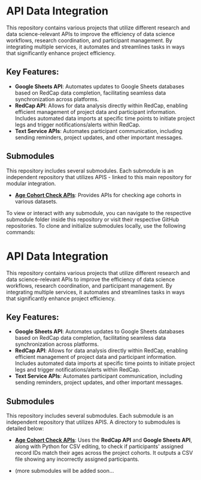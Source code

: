 # API Data Integration

This repository contains various projects that utilize different research and data science-relevant APIs to improve the efficiency of data science workflows, research coordination, and participant management. By integrating multiple services, it automates and streamlines tasks in ways that significantly enhance project efficiency.

## Key Features:
- **Google Sheets API**: Automates updates to Google Sheets databases based on RedCap data completion, facilitating seamless data synchronization across platforms.
- **RedCap API**: Allows for data analysis directly within RedCap, enabling efficient management of project data and participant information. Includes automated data imports at specific time points to initiate project legs and trigger notifications/alerts within RedCap.
- **Text Service APIs**: Automates participant communication, including sending reminders, project updates, and other important messages.

## Submodules

This repository includes several submodules. Each submodule is an independent repository that utilizes APIS -  linked to this main repository for modular integration.

- **[Age Cohort Check APIs](https://github.com/dzweben/age-cohort-check-apis)**: Provides APIs for checking age cohorts in various datasets.

To view or interact with any submodule, you can navigate to the respective submodule folder inside this repository or visit their respective GitHub repositories. To clone and initialize submodules locally, use the following commands:


# API Data Integration

This repository contains various projects that utilize different research and data science-relevant APIs to improve the efficiency of data science workflows, research coordination, and participant management. By integrating multiple services, it automates and streamlines tasks in ways that significantly enhance project efficiency.

## Key Features:
- **Google Sheets API**: Automates updates to Google Sheets databases based on RedCap data completion, facilitating seamless data synchronization across platforms.
- **RedCap API**: Allows for data analysis directly within RedCap, enabling efficient management of project data and participant information. Includes automated data imports at specific time points to initiate project legs and trigger notifications/alerts within RedCap.
- **Text Service APIs**: Automates participant communication, including sending reminders, project updates, and other important messages.

## Submodules

This repository includes several submodules. Each submodule is an independent repository that utilizes APIS. A directory to submodules is detailed below: 

- **[Age Cohort Check APIs](https://github.com/dzweben/age-cohort-check-apis)**: Uses the **RedCap API** and **Google Sheets API**, along with Python for CSV editing, to check if participants' assigned record IDs match their ages across the project cohorts. It outputs a CSV file showing any incorrectly assigned participants.

- (more submodules will be added soon...
